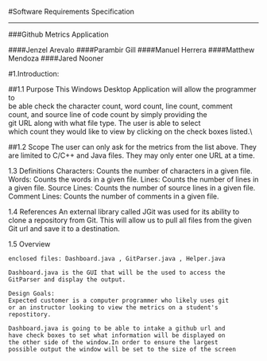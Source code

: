 #Software Requirements Specification

--- 

###Github Metrics Application


####Jenzel Arevalo
####Parambir Gill
####Manuel Herrera
####Matthew Mendoza
####Jared Nooner



#1.Introduction:

##1.1 Purpose
    This Windows Desktop Application will allow the programmer to\
    be able check the character count, word count, line count, comment\
    count, and source line of code count by simply providing the\
    git URL along with what file type. The user is able to select\
    which count they would like to view by clicking on the check boxes listed.\

##1.2 Scope
    The user can only ask for the metrics from the list above. They are
    limited to C/C++ and Java files. They may only enter one URL at a time.

1.3 Definitions
    Characters: Counts the number of characters in a given file.
    Words: Counts the words in a given file.
    Lines: Counts the number of lines in a given file.
    Source Lines: Counts the number of source lines in a given file.
    Comment Lines: Counts the number of comments in a given file.

1.4 References
    An external library called JGit was used for its ability to clone a
    repository from Git. This will allow us to pull all files from the given
    Git url and save it to a destination.
    
1.5 Overview

    enclosed files: Dashboard.java , GitParser.java , Helper.java

    Dashboard.java is the GUI that will be the used to access the
    GitParser and display the output.

    Design Goals:
    Expected customer is a computer programmer who likely uses git
    or an instructor looking to view the metrics on a student's
    repostitory.

    Dashboard.java is going to be able to intake a github url and
    have check boxes to set what information will be displayed on
    the other side of the window.In order to ensure the largest
    possible output the window will be set to the size of the screen
